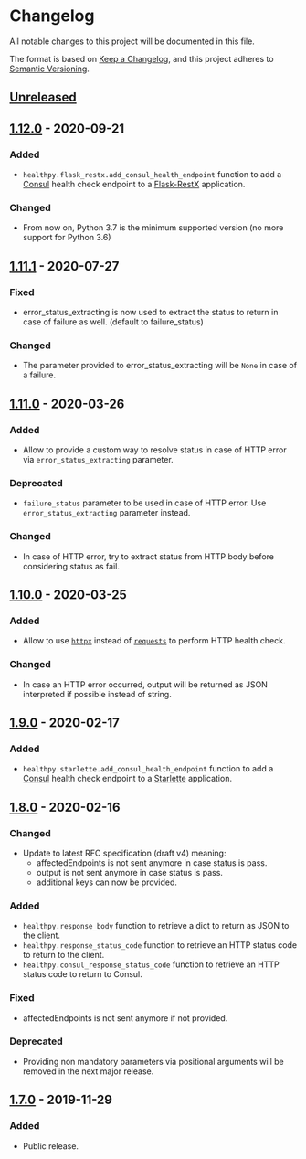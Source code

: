 # Changelog
All notable changes to this project will be documented in this file.

The format is based on [Keep a Changelog](https://keepachangelog.com/en/1.0.0/),
and this project adheres to [Semantic Versioning](https://semver.org/spec/v2.0.0.html).

## [Unreleased]

## [1.12.0] - 2020-09-21
### Added
- `healthpy.flask_restx.add_consul_health_endpoint` function to add a [Consul](https://www.consul.io/docs/agent/checks.html) health check endpoint to a [Flask-RestX](https://flask-restx.readthedocs.io/en/latest/) application.

### Changed
- From now on, Python 3.7 is the minimum supported version (no more support for Python 3.6)

## [1.11.1] - 2020-07-27
### Fixed
- error_status_extracting is now used to extract the status to return in case of failure as well. (default to failure_status)

### Changed
- The parameter provided to error_status_extracting will be `None` in case of a failure.

## [1.11.0] - 2020-03-26
### Added
- Allow to provide a custom way to resolve status in case of HTTP error via `error_status_extracting` parameter.

### Deprecated
- `failure_status` parameter to be used in case of HTTP error. Use `error_status_extracting` parameter instead.

### Changed
- In case of HTTP error, try to extract status from HTTP body before considering status as fail.

## [1.10.0] - 2020-03-25
### Added
- Allow to use [`httpx`](https://pypi.python.org/pypi/httpx) instead of [`requests`](https://pypi.python.org/pypi/requests) to perform HTTP health check.

### Changed
- In case an HTTP error occurred, output will be returned as JSON interpreted if possible instead of string.

## [1.9.0] - 2020-02-17
### Added
- `healthpy.starlette.add_consul_health_endpoint` function to add a [Consul](https://www.consul.io/docs/agent/checks.html) health check endpoint to a [Starlette](https://www.starlette.io) application.

## [1.8.0] - 2020-02-16
### Changed
- Update to latest RFC specification (draft v4) meaning:
    - affectedEndpoints is not sent anymore in case status is pass.
    - output is not sent anymore in case status is pass.
    - additional keys can now be provided.

### Added
- `healthpy.response_body` function to retrieve a dict to return as JSON to the client.
- `healthpy.response_status_code` function to retrieve an HTTP status code to return to the client.
- `healthpy.consul_response_status_code` function to retrieve an HTTP status code to return to Consul.

### Fixed
- affectedEndpoints is not sent anymore if not provided.

### Deprecated
- Providing non mandatory parameters via positional arguments will be removed in the next major release.

## [1.7.0] - 2019-11-29
### Added
- Public release.

[Unreleased]: https://github.com/Colin-b/healthpy/compare/v1.12.0...HEAD
[1.12.0]: https://github.com/Colin-b/healthpy/compare/v1.11.1...v1.12.0
[1.11.1]: https://github.com/Colin-b/healthpy/compare/v1.11.0...v1.11.1
[1.11.0]: https://github.com/Colin-b/healthpy/compare/v1.10.0...v1.11.0
[1.10.0]: https://github.com/Colin-b/healthpy/compare/v1.9.0...v1.10.0
[1.9.0]: https://github.com/Colin-b/healthpy/compare/v1.8.0...v1.9.0
[1.8.0]: https://github.com/Colin-b/healthpy/compare/v1.7.0...v1.8.0
[1.7.0]: https://github.com/Colin-b/healthpy/releases/tag/v1.7.0

